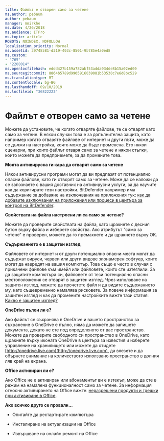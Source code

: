 ```yaml
---
title: Файлът е отворен само за четене
ms.author: pebaum
author: pebaum
manager: mnirkhe
ms.date: 4/26/2018
ms.audience: ITPro
ms.topic: article
ROBOTS: NOINDEX, NOFOLLOW
localization_priority: Normal
ms.assetid: 39748581-d319-403c-8501-9b785e4a0ed8
ms.custom:
- "765"
- "2200014"
ms.openlocfilehash: eddd427b159a782abf53adda934de8b15a02ed00
ms.sourcegitcommit: 8864b5789d9905916039081b53530c7e6d8bc529
ms.translationtype: MT
ms.contentlocale: bg-BG
ms.lasthandoff: 09/10/2019
ms.locfileid: "36822223"
---
```

# <a name="file-open-read-only"></a>Файлът е отворен само за четене

Можете да установите, че когато отваряте файлове, те се отварят като само за четене. В някои случаи това е за допълнителна защита, като например когато отваряте файлове от интернет и други пъти, може да се дължи на настройка, която може да бъде променена. Ето някои сценарии, при които файлът отваря само за четене и някои стъпки, които можете да предприемете, за да промените това.
  
 **Моята антивирусна ги кара да отварят само за четене**
  
Някои антивирусни програми могат да ви предпазят от потенциално опасни файлове, като ги отворят само за четене. Може да се наложи да се запознаете с вашия доставчик на антивирусни услуги, за да научите как да коригирате тези настройки. BitDefender например има съдържание за добавяне на изключвания на приложения тук: [как да добавите изключвания на приложения или процеси в центъра за контрол на BitDefender](https://aka.ms/AA6098i).
  
 **Свойствата на файла настроени ли са само за четене?**
  
Можете да проверите свойствата на файла, като щракнете с десния бутон върху файла и изберете свойства. Ако атрибутът "само за четене" е проверен, можете да го премахнете и да щракнете върху OK.
  
 **Съдържанието е в защитен изглед**
  
Файловете от интернет и от други потенциално опасни места могат да съдържат вируси, червеи или други видове злонамерен софтуер, които могат да навредят на вашия компютър. Това също е често в случая с прикачени файлове към имейл или файловете, които сте изтеглили. За да защитите компютъра си, файловете от тези потенциално опасни местоположения се отварят в защитен изглед. Чрез използване на защитен изглед, можете да прочетете файл и да видите съдържанието му, като същевременно намалява рисковете. За повече информация за защитен изглед и как да промените настройките вижте тази статия: [Какво е защитен изглед?](https://support.office.com/article/d6f09ac7-e6b9-4495-8e43-2bbcdbcb6653)
  
 **OneDrive пълен ли е?**
  
Ако файлът се съхранява в OneDrive и вашето пространство за съхранение в OneDrive е пълно, няма да можете да запишете документа, докато не сте под определеното от вас пространство. Можете да проверите свободното си пространство в OneDrive, като щракнете върху иконата OneDrive в центъра за известия и изберете управление на хранилището или можете да отидете [http://onedrive.live.com](http://onedrive.live.com), да влезете и да обърнете внимание на количеството използвано пространство в долния ляв край на екрана.
  
 **Office активиран ли е?**
  
Ако Office не е активиран или абонаментът ви е изтекъл, може да сте в режим на намалена функционалност само за четене. За информация относно активирането на Office вижте: [неразрешени продукти и грешки при активиране в Office](https://support.office.com/article/0d23d3c0-c19c-4b2f-9845-5344fedc4380).
  
 **Ако всичко друго се провали...**
  
- Опитайте да рестартирате компютъра
    
- Инсталиране на актуализации на Office
    
- Извършване на онлайн ремонт на Office
    


